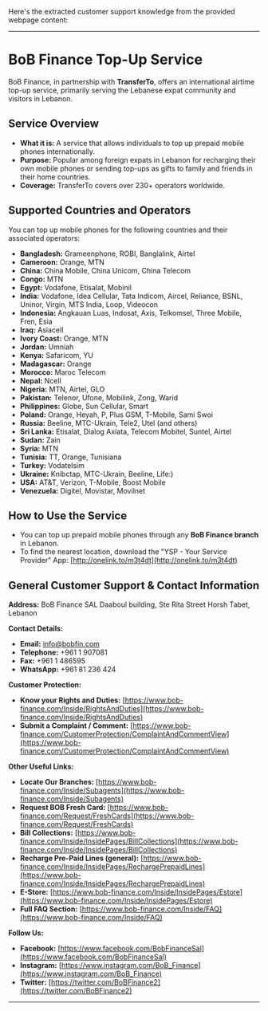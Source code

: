 Here's the extracted customer support knowledge from the provided webpage content:

---

# BoB Finance Top-Up Service

BoB Finance, in partnership with **TransferTo**, offers an international airtime top-up service, primarily serving the Lebanese expat community and visitors in Lebanon.

## Service Overview

*   **What it is:** A service that allows individuals to top up prepaid mobile phones internationally.
*   **Purpose:** Popular among foreign expats in Lebanon for recharging their own mobile phones or sending top-ups as gifts to family and friends in their home countries.
*   **Coverage:** TransferTo covers over 230+ operators worldwide.

## Supported Countries and Operators

You can top up mobile phones for the following countries and their associated operators:

*   **Bangladesh:** Grameenphone, ROBI, Banglalink, Airtel
*   **Cameroon:** Orange, MTN
*   **China:** China Mobile, China Unicom, China Telecom
*   **Congo:** MTN
*   **Egypt:** Vodafone, Etisalat, Mobinil
*   **India:** Vodafone, Idea Cellular, Tata Indicom, Aircel, Reliance, BSNL, Uninor, Virgin, MTS India, Loop, Videocon
*   **Indonesia:** Angkauan Luas, Indosat, Axis, Telkomsel, Three Mobile, Fren, Esia
*   **Iraq:** Asiacell
*   **Ivory Coast:** Orange, MTN
*   **Jordan:** Umniah
*   **Kenya:** Safaricom, YU
*   **Madagascar:** Orange
*   **Morocco:** Maroc Telecom
*   **Nepal:** Ncell
*   **Nigeria:** MTN, Airtel, GLO
*   **Pakistan:** Telenor, Ufone, Mobilink, Zong, Warid
*   **Philippines:** Globe, Sun Cellular, Smart
*   **Poland:** Orange, Heyah, P, Plus GSM, T-Mobile, Sami Swoi
*   **Russia:** Beeline, MTC-Ukrain, Tele2, Utel (and others)
*   **Sri Lanka:** Etisalat, Dialog Axiata, Telecom Mobitel, Suntel, Airtel
*   **Sudan:** Zain
*   **Syria:** MTN
*   **Tunisia:** TT, Orange, Tunisiana
*   **Turkey:** Vodatelsim
*   **Ukraine:** Knibctap, MTC-Ukrain, Beeline, Life:)
*   **USA:** AT&T, Verizon, T-Mobile, Boost Mobile
*   **Venezuela:** Digitel, Movistar, Movilnet

## How to Use the Service

*   You can top up prepaid mobile phones through any **BoB Finance branch** in Lebanon.
*   To find the nearest location, download the "YSP - Your Service Provider" App: [http://onelink.to/m3t4dt](http://onelink.to/m3t4dt)

## General Customer Support & Contact Information

**Address:**
BoB Finance SAL
Daaboul building, Ste Rita Street
Horsh Tabet, Lebanon

**Contact Details:**
*   **Email:** info@bobfin.com
*   **Telephone:** +961 1 907081
*   **Fax:** +961 1 486595
*   **WhatsApp:** +961 81 236 424

**Customer Protection:**
*   **Know your Rights and Duties:** [https://www.bob-finance.com/Inside/RightsAndDuties](https://www.bob-finance.com/Inside/RightsAndDuties)
*   **Submit a Complaint / Comment:** [https://www.bob-finance.com/CustomerProtection/ComplaintAndCommentView](https://www.bob-finance.com/CustomerProtection/ComplaintAndCommentView)

**Other Useful Links:**
*   **Locate Our Branches:** [https://www.bob-finance.com/Inside/Subagents](https://www.bob-finance.com/Inside/Subagents)
*   **Request BOB Fresh Card:** [https://www.bob-finance.com/Request/FreshCards](https://www.bob-finance.com/Request/FreshCards)
*   **Bill Collections:** [https://www.bob-finance.com/Inside/InsidePages/BillCollections](https://www.bob-finance.com/Inside/InsidePages/BillCollections)
*   **Recharge Pre-Paid Lines (general):** [https://www.bob-finance.com/Inside/InsidePages/RechargePrepaidLines](https://www.bob-finance.com/Inside/InsidePages/RechargePrepaidLines)
*   **E-Store:** [https://www.bob-finance.com/Inside/InsidePages/Estore](https://www.bob-finance.com/Inside/InsidePages/Estore)
*   **Full FAQ Section:** [https://www.bob-finance.com/Inside/FAQ](https://www.bob-finance.com/Inside/FAQ)

**Follow Us:**
*   **Facebook:** [https://www.facebook.com/BobFinanceSal](https://www.facebook.com/BobFinanceSal)
*   **Instagram:** [https://www.instagram.com/BoB_Finance](https://www.instagram.com/BoB_Finance)
*   **Twitter:** [https://twitter.com/BoBFinance2](https://twitter.com/BoBFinance2)

---